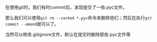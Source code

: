 在使用git时，我们有时commit后，发现提交了一些.pyc文件。

那么我们可以使用`git rm --cached *.pyc`命令来删除他们；然后在执行`git commit --amend`就可以了。

当然可以修改.gitignore文件，默认在提交时删除那些.pyc文件等